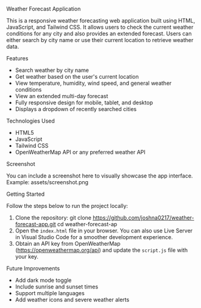 Weather Forecast Application

This is a responsive weather forecasting web application built using HTML, JavaScript, and Tailwind CSS. It allows users to check the current weather conditions for any city and also provides an extended forecast. Users can either search by city name or use their current location to retrieve weather data.

Features

- Search weather by city name
- Get weather based on the user's current location
- View temperature, humidity, wind speed, and general weather conditions
- View an extended multi-day forecast
- Fully responsive design for mobile, tablet, and desktop
- Displays a dropdown of recently searched cities

Technologies Used

- HTML5
- JavaScript
- Tailwind CSS
- OpenWeatherMap API or any preferred weather API

Screenshot

You can include a screenshot here to visually showcase the app interface. Example: assets/screenshot.png

Getting Started

Follow the steps below to run the project locally:

1. Clone the repository: git clone https://github.com/joshna0217/weather-forecast-app.git cd weather-forecast-ap
2. Open the `index.html` file in your browser. You can also use Live Server in Visual Studio Code for a smoother development experience.
3. Obtain an API key from OpenWeatherMap (https://openweathermap.org/api) and update the `script.js` file with your key.

 Future Improvements

- Add dark mode toggle
- Include sunrise and sunset times
- Support multiple languages
- Add weather icons and severe weather alerts




